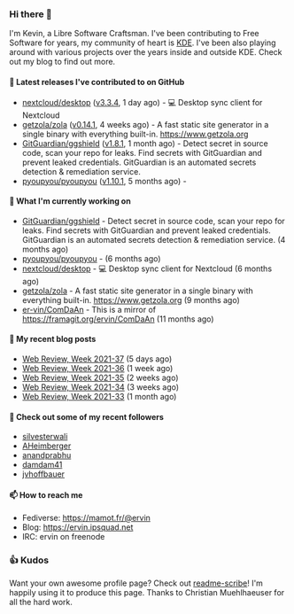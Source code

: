 ### Hi there 👋

I'm Kevin, a Libre Software Craftsman. I've been contributing to Free Software for years,
my community of heart is [KDE](https://kde.org). I've been also playing around with various
projects over the years inside and outside KDE. Check out my blog to find out more.

#### 🔭 Latest releases I've contributed to on GitHub

- [nextcloud/desktop](https://github.com/nextcloud/desktop) ([v3.3.4](https://github.com/nextcloud/desktop/releases/tag/v3.3.4), 1 day ago) - 💻 Desktop sync client for Nextcloud
- [getzola/zola](https://github.com/getzola/zola) ([v0.14.1](https://github.com/getzola/zola/releases/tag/v0.14.1), 4 weeks ago) - A fast static site generator in a single binary with everything built-in. https://www.getzola.org
- [GitGuardian/ggshield](https://github.com/GitGuardian/ggshield) ([v1.8.1](https://github.com/GitGuardian/ggshield/releases/tag/v1.8.1), 1 month ago) - Detect secret in source code, scan your repo for leaks. Find secrets with GitGuardian and prevent leaked credentials. GitGuardian is an automated secrets detection &amp; remediation service.
- [pyoupyou/pyoupyou](https://github.com/pyoupyou/pyoupyou) ([v1.10.1](https://github.com/pyoupyou/pyoupyou/releases/tag/v1.10.1), 5 months ago) - 

#### 🌱 What I'm currently working on

- [GitGuardian/ggshield](https://github.com/GitGuardian/ggshield) - Detect secret in source code, scan your repo for leaks. Find secrets with GitGuardian and prevent leaked credentials. GitGuardian is an automated secrets detection &amp; remediation service. (4 months ago)
- [pyoupyou/pyoupyou](https://github.com/pyoupyou/pyoupyou) -  (6 months ago)
- [nextcloud/desktop](https://github.com/nextcloud/desktop) - 💻 Desktop sync client for Nextcloud (6 months ago)
- [getzola/zola](https://github.com/getzola/zola) - A fast static site generator in a single binary with everything built-in. https://www.getzola.org (9 months ago)
- [er-vin/ComDaAn](https://github.com/er-vin/ComDaAn) - This is a mirror of https://framagit.org/ervin/ComDaAn (11 months ago)

#### 📜 My recent blog posts

- [Web Review, Week 2021-37](https://ervin.ipsquad.net/blog/2021/09/17/web-review-week-2021-37/) (5 days ago)
- [Web Review, Week 2021-36](https://ervin.ipsquad.net/blog/2021/09/10/web-review-week-2021-36/) (1 week ago)
- [Web Review, Week 2021-35](https://ervin.ipsquad.net/blog/2021/09/03/web-review-week-2021-35/) (2 weeks ago)
- [Web Review, Week 2021-34](https://ervin.ipsquad.net/blog/2021/08/27/web-review-week-2021-34/) (3 weeks ago)
- [Web Review, Week 2021-33](https://ervin.ipsquad.net/blog/2021/08/20/web-review-week-2021-33/) (1 month ago)

#### 👯 Check out some of my recent followers

- [silvesterwali](https://github.com/silvesterwali)
- [AHeimberger](https://github.com/AHeimberger)
- [anandprabhu](https://github.com/anandprabhu)
- [damdam41](https://github.com/damdam41)
- [jvhoffbauer](https://github.com/jvhoffbauer)

#### 📫 How to reach me

- Fediverse: https://mamot.fr/@ervin
- Blog: https://ervin.ipsquad.net
- IRC: ervin on freenode

### 👍 Kudos

Want your own awesome profile page? Check out [readme-scribe](https://github.com/muesli/readme-scribe)!
I'm happily using it to produce this page. Thanks to Christian Muehlhaeuser for all the hard work.

